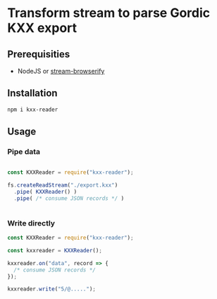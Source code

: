 # Transform stream to parse Gordic KXX export

## Prerequisities
 - NodeJS or [stream-browserify](https://www.npmjs.com/package/stream-browserify)
 
## Installation

```bash
npm i kxx-reader
```

## Usage

### Pipe data
```typescript

const KXXReader = require("kxx-reader");

fs.createReadStream("./export.kxx")
  .pipe( KXXReader() )
  .pipe( /* consume JSON records */ ) 
  
```

### Write directly

```typescript
const KXXReader = require("kxx-reader");

const kxxreader = KXXReader();

kxxreader.on("data", record => {
  /* consume JSON records */
});

kxxreader.write("5/@.....");
```
